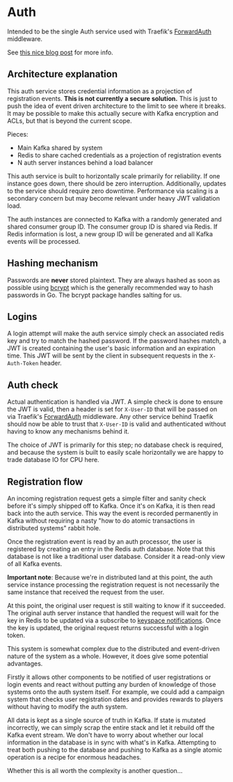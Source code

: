 # Auth

Intended to be the single Auth service used with
Traefik's [ForwardAuth](https://docs.traefik.io/middlewares/forwardauth/) middleware.

See [this nice blog post](https://rogerwelin.github.io/traefik/api/go/auth/2019/08/19/build-external-api-with-trafik-go.html)
for more info.

## Architecture explanation

This auth service stores credential information as a projection of registration events.
**This is not currently a secure solution.**  This is just to push the idea of event driven
architecture to the limit to see where it breaks.  It may be possible to make this
actually secure with Kafka encryption and ACLs, but that is beyond the current scope.

Pieces:
* Main Kafka shared by system
* Redis to share cached credentials as a projection of registration events
* N auth server instances behind a load balancer

This auth service is built to horizontally scale primarily for reliability.  If one
instance goes down, there should be zero interruption.  Additionally, updates to the
service should require zero downtime.  Performance via scaling is a secondary concern
but may become relevant under heavy JWT validation load.

The auth instances are connected to Kafka with a randomly generated and shared
consumer group ID.  The consumer group ID is shared via Redis.  If Redis information
is lost, a new group ID will be generated and all Kafka events will be processed.

## Hashing mechanism

Passwords are **never** stored plaintext.  They are always hashed as soon as possible
using [bcrypt](https://godoc.org/golang.org/x/crypto/bcrypt) which is the generally
recommended way to hash passwords in Go.  The bcrypt package handles salting for us.

## Logins

A login attempt will make the auth service simply check an associated redis key and
try to match the hashed password.  If the password hashes match, a JWT is created
containing the user's basic information and an expiration time.  This JWT will be
sent by the client in subsequent requests in the `X-Auth-Token` header.

## Auth check

Actual authentication is handled via JWT.  A simple check is done to ensure the JWT
is valid, then a header is set for `X-User-ID` that will be passed on via Traefik's
[ForwardAuth](https://docs.traefik.io/middlewares/forwardauth/) middleware.  Any
other service behind Traefik should now be able to trust that `X-User-ID` is valid
and authenticated without having to know any mechanisms behind it.

The choice of JWT is primarily for this step; no database check is required, and because
the system is built to easily scale horizontally we are happy to trade database IO
for CPU here.

## Registration flow

An incoming registration request gets a simple filter and sanity check before it's
simply shipped off to Kafka.  Once it's on Kafka, it is then read back into the auth
service.  This way the event is recorded permanently in Kafka without requiring a
nasty "how to do atomic transactions in distributed systems" rabbit hole.

Once the registration event is read by an auth processor, the user is registered by
creating an entry in the Redis auth database.  Note that this database is not like
a traditional user database.  Consider it a read-only view of all Kafka events.

**Important note**: Because we're in distributed land at this point, the auth service
instance processing the registration request is not necessarily the same instance that
received the request from the user.

At this point, the original user request is still waiting to know if it succeeded.
The original auth server instance that handled the request will wait for the key
in Redis to be updated via a subscribe to
[keyspace notifications](https://redis.io/topics/notifications).  Once the key is
updated, the original request returns successful with a login token.

This system is somewhat complex due to the distributed and event-driven nature of
the system as a whole.  However, it does give some potential advantages.

Firstly it allows other components to be notified of user registrations or login events
and react without putting any burden of knowledge of those systems onto the auth system
itself.  For example, we could add a campaign system that checks user registration
dates and provides rewards to players without having to modify the auth system.

All data is kept as a single source of truth in Kafka.  If state is mutated incorrectly,
we can simply scrap the entire stack and let it rebuild off the Kafka event stream.
We don't have to worry about whether our local information in the database is in sync
with what's in Kafka.  Attempting to treat both pushing to the database and pushing to
Kafka as a single atomic operation is a recipe for enormous headaches.

Whether this is all worth the complexity is another question...

